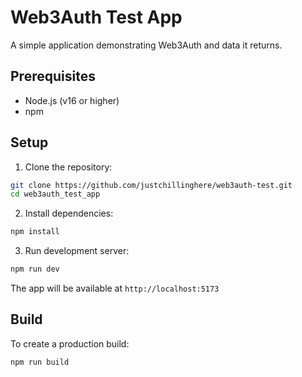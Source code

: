 # Web3Auth Test App

A simple application demonstrating Web3Auth and data it returns.

## Prerequisites

- Node.js (v16 or higher)
- npm

## Setup

1. Clone the repository:

```bash
git clone https://github.com/justchillinghere/web3auth-test.git
cd web3auth_test_app
```

2. Install dependencies:

```bash
npm install
```

3. Run development server:

```bash
npm run dev

```

The app will be available at `http://localhost:5173`

## Build

To create a production build:

```bash
npm run build

```
